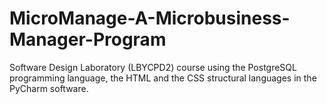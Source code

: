 # MicroManage-A-Microbusiness-Manager-Program
Software Design Laboratory (LBYCPD2) course using the PostgreSQL programming language, the HTML and the CSS structural languages in the PyCharm software.
